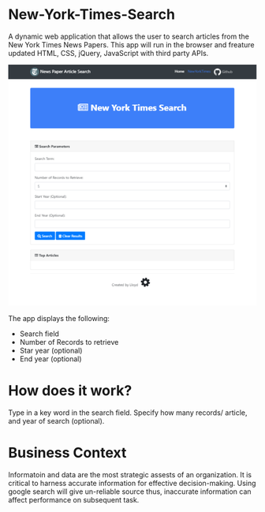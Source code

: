 # New-York-Times-Search
A dynamic web application that allows the user to search articles from the New York Times News Papers. This app will run in the browser and freature updated HTML, CSS, jQuery, JavaScript with third party APIs. 

![](/images/nytimes.PNG)

The app displays the following: 

* Search field
* Number of Records to retrieve
* Star year (optional)
* End year (optional)

# How does it work?
Type in a key word in the search field. Specify how many records/ article, and year of search (optional).

# Business Context
Informatoin and data are the most strategic assests of an organization. It is critical to harness accurate information for effective decision-making. Using google search will give un-reliable source thus, inaccurate information can affect performance on subsequent task. 
